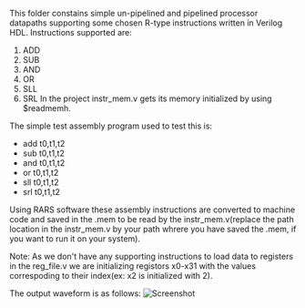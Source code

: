 This folder constains simple un-pipelined and pipelined processor datapaths supporting some chosen R-type instructions written in Verilog HDL.
Instructions supported are:
1. ADD
2. SUB
3. AND
4. OR
5. SLL
6. SRL
In the project instr_mem.v gets its memory initialized by using $readmemh.


The simple test assembly program used to test this is:
* add t0,t1,t2
* sub t0,t1,t2
* and t0,t1,t2
* or  t0,t1,t2
* sll t0,t1,t2
* srl t0,t1,t2

Using RARS software these assembly instructions are converted to machine code and saved in the .mem to be read by the instr_mem.v(replace the path location in the instr_mem.v by your path whrere you have saved the .mem,
if you want to run it on your system).

Note: As we don't have any supporting instructions to load data to registers in the reg_file.v we are initializing registors x0-x31 with the values correspoding to their index(ex: x2 is initialized with 2).

The output waveform is as follows:
![Screenshot]([https://github.com/SudeepJoshi22/Minor-Project-2023-RISC-V-processor/blob/master/RTypeProcessor/R_type_output.png](https://github.com/SudeepJoshi22/Minor-Project-2023-RISC-V-processor/blob/master/RTypeProcessor/r_vivado.png))

